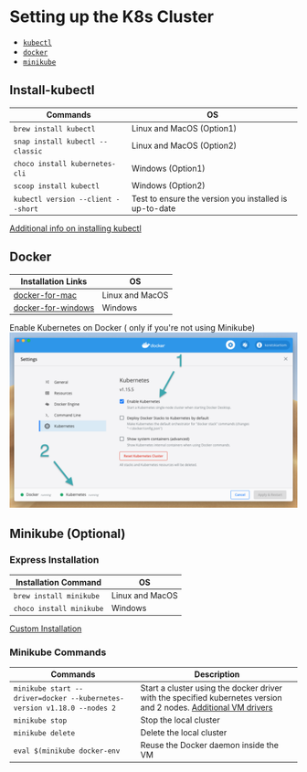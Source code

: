 # Setting up the K8s Cluster

- [`kubectl`](#Install-kubectl)
- [`docker`](#Docker)
- [`minikube`](#Minikube)

## Install-kubectl

| Commands                           | OS                                                     |
| ---------------------------------- | ------------------------------------------------------ |
| `brew install kubectl`             | Linux and MacOS (Option1)                              |
| `snap install kubectl --classic`   | Linux and MacOS (Option2)                              |
| `choco install kubernetes-cli`     | Windows (Option1)                                      |
| `scoop install kubectl`            | Windows (Option2)                                      |
| `kubectl version --client --short` | Test to ensure the version you installed is up-to-date |

[Additional info on installing kubectl](https://kubernetes.io/docs/tasks/tools/install-kubectl/)

## Docker

| Installation Links                                                        | OS              |
| ------------------------------------------------------------------------- | --------------- |
| [docker-for-mac](https://docs.docker.com/docker-for-mac/install/)         | Linux and MacOS |
| [docker-for-windows](https://docs.docker.com/docker-for-windows/install/) | Windows         |

Enable Kubernetes on Docker ( only if you're not using Minikube)
![Drag Racing](enable_k8s_on_docker.png)

## Minikube (Optional)

### Express Installation

| Installation Command     | OS              |
| ------------------------ | --------------- |
| `brew install minikube`  | Linux and MacOS |
| `choco install minikube` | Windows         |

[Custom Installation](https://kubernetes.io/docs/tasks/tools/install-minikube/)

### Minikube Commands

| Commands                                                                | Description                                                                                                                                                                                                  |
| ----------------------------------------------------------------------- | ------------------------------------------------------------------------------------------------------------------------------------------------------------------------------------------------------------ |
| `minikube start --driver=docker --kubernetes-version v1.18.0 --nodes 2` | Start a cluster using the docker driver with the specified kubernetes version and 2 nodes. [Additional VM drivers](https://kubernetes.io/docs/setup/learning-environment/minikube/#specifying-the-vm-driver) |
| `minikube stop`                                                         | Stop the local cluster                                                                                                                                                                                       |
| `minikube delete`                                                       | Delete the local cluster                                                                                                                                                                                     |
| `eval $(minikube docker-env`                                            | Reuse the Docker daemon inside the VM                                                                                                                                                                        |
